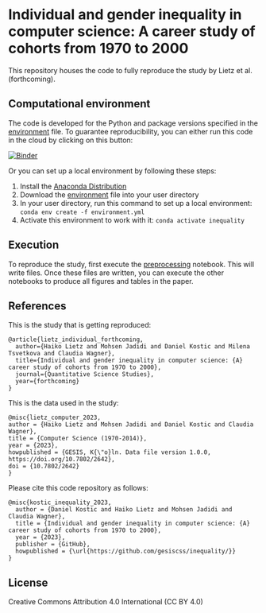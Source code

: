 # Individual and gender inequality in computer science: A career study of cohorts from 1970 to 2000

This repository houses the code to fully reproduce the study by Lietz et al. (forthcoming).

## Computational environment

The code is developed for the Python and package versions specified in the [environment](environment.yml) file. To guarantee reproducibility, you can either run this code in the cloud by clicking on this button:

[![Binder](https://mybinder.org/badge_logo.svg)](https://notebooks.gesis.org/binder/v2/gh/gesiscss/inequality/HEAD)

Or you can set up a local environment by following these steps:

1. Install the [Anaconda Distribution](https://www.anaconda.com/download)
2. Download the [environment](environment.yml) file into your user directory
3. In your user directory, run this command to set up a local environment: `conda env create -f environment.yml`
4. Activate this environment to work with it: `conda activate inequality`

## Execution

To reproduce the study, first execute the [preprocessing](code/1_preprocessing.ipynb) notebook. This will write files. Once these files are written, you can execute the other notebooks to produce all figures and tables in the paper.

## References

This is the study that is getting reproduced:

```
@article{lietz_individual_forthcoming,
  author={Haiko Lietz and Mohsen Jadidi and Daniel Kostic and Milena Tsvetkova and Claudia Wagner},
  title={Individual and gender inequality in computer science: {A} career study of cohorts from 1970 to 2000},
  journal={Quantitative Science Studies},
  year={forthcoming}
}
```

This is the data used in the study:

```
@misc{lietz_computer_2023,
author = {Haiko Lietz and Mohsen Jadidi and Daniel Kostic and Claudia Wagner},
title = {Computer Science (1970-2014)},
year = {2023},
howpublished = {GESIS, K{\"o}ln. Data file version 1.0.0, https://doi.org/10.7802/2642},
doi = {10.7802/2642}
}
```

Please cite this code repository as follows:

```
@misc{kostic_inequality_2023,
  author = {Daniel Kostic and Haiko Lietz and Mohsen Jadidi and Claudia Wagner},
  title = {Individual and gender inequality in computer science: {A} career study of cohorts from 1970 to 2000},
  year = {2023},
  publisher = {GitHub},
  howpublished = {\url{https://github.com/gesiscss/inequality/}}
}
```

## License

Creative Commons Attribution 4.0 International (CC BY 4.0)
